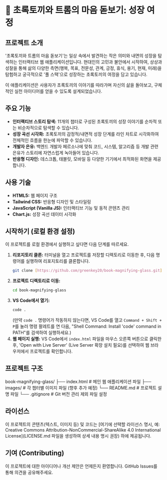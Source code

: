 # 🌿 초록토끼와 트롬의 마음 돋보기: 성장 여정

## 프로젝트 소개

'초록토끼와 트롬의 마음 돋보기'는 일상 속에서 발견하는 작은 의미와 내면의 성장을 탐색하는 인터랙티브 웹 애플리케이션입니다. 현대인의 고민과 불안에서 시작하여, 상상과 성찰을 통해 삶의 다양한 측면(행복, 목표, 전문성, 관계, 긍정, 휴식, 용기, 현재, 미래)을 탐험하고 궁극적으로 '풀 스택'으로 성장하는 초록토끼의 여정을 담고 있습니다.

이 애플리케이션은 사용자가 초록토끼의 이야기를 따라가며 자신의 삶을 돌아보고, 구체적인 실천 아이디어를 얻을 수 있도록 설계되었습니다.

## 주요 기능

-   **인터랙티브 스토리 탐색:** 11개의 챕터로 구성된 초록토끼의 성장 이야기를 순차적 또는 비순차적으로 탐색할 수 있습니다.
-   **성장 곡선 시각화:** 초록토끼의 감정적/내면적 성장 단계를 라인 차트로 시각화하여 전체적인 흐름을 한눈에 파악할 수 있습니다.
-   **개발자 은유:** 백엔드 개발자 페르소나에 맞춰 코드, 시스템, 알고리즘 등 개발 관련 은유가 스토리에 자연스럽게 녹아들어 있습니다.
-   **반응형 디자인:** 데스크톱, 태블릿, 모바일 등 다양한 기기에서 최적화된 화면을 제공합니다.

## 사용 기술

-   **HTML5:** 웹 페이지 구조
-   **Tailwind CSS:** 반응형 디자인 및 스타일링
-   **JavaScript (Vanilla JS):** 인터랙티브 기능 및 동적 콘텐츠 관리
-   **Chart.js:** 성장 곡선 데이터 시각화

## 시작하기 (로컬 환경 설정)

이 프로젝트를 로컬 환경에서 실행하고 싶다면 다음 단계를 따르세요.

1.  **리포지토리 클론:**
    터미널을 열고 프로젝트를 저장할 디렉토리로 이동한 후, 다음 명령어를 실행하여 리포지토리를 클론합니다.
    ```bash
    git clone [https://github.com/greenkey20/book-magnifying-glass.git](https://github.com/greenkey20/book-magnifying-glass.git)
    ```
2.  **프로젝트 디렉토리로 이동:**
    ```bash
    cd book-magnifying-glass
    ```
3.  **VS Code에서 열기:**
    ```bash
    code .
    ```
    (만약 `code .` 명령어가 작동하지 않는다면, VS Code를 열고 `Command + Shift + P`를 눌러 명령 팔레트를 연 다음, "Shell Command: Install 'code' command in PATH"를 검색하여 실행하세요.)
4.  **웹 페이지 실행:**
    VS Code에서 `index.html` 파일을 마우스 오른쪽 버튼으로 클릭한 후, 'Open with Live Server' (Live Server 확장 설치 필요)를 선택하여 웹 브라우저에서 프로젝트를 확인합니다.

## 프로젝트 구조

book-magnifying-glass/
├── index.html          # 메인 웹 애플리케이션 파일
├── images/             # 각 챕터별 이미지 파일 (향후 추가 예정)
└── README.md           # 프로젝트 설명 파일
└── .gitignore          # Git 버전 관리 제외 파일 설정

## 라이선스

이 프로젝트의 콘텐츠(텍스트, 이미지 등) 및 코드는 [여기에 선택할 라이선스 명시, 예: Creative Commons Attribution-NonCommercial-ShareAlike 4.0 International License](LICENSE.md 파일을 생성하여 상세 내용 명시 권장) 하에 제공됩니다.

## 기여 (Contributing)

이 프로젝트에 대한 아이디어나 개선 제안은 언제든지 환영합니다. GitHub Issues를 통해 의견을 공유해주세요.